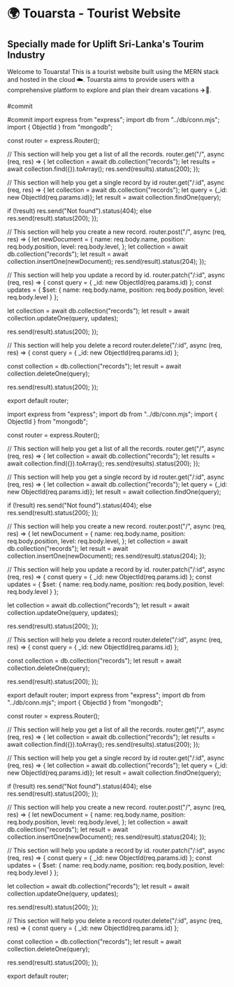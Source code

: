 # 🌍 Touarsta - Tourist Website

## Specially made for Uplift Sri-Lanka's Tourim Industry

Welcome to Touarsta! This is a tourist website built using the MERN stack and hosted in the cloud ☁️. Touarsta aims to provide users with a comprehensive platform to explore and plan their dream vacations ✈️🌴.

#commit

#commit
import express from "express";
import db from "../db/conn.mjs";
import { ObjectId } from "mongodb";

const router = express.Router();

// This section will help you get a list of all the records.
router.get("/", async (req, res) => {
let collection = await db.collection("records");
let results = await collection.find({}).toArray();
res.send(results).status(200);
});

// This section will help you get a single record by id
router.get("/:id", async (req, res) => {
let collection = await db.collection("records");
let query = {\_id: new ObjectId(req.params.id)};
let result = await collection.findOne(query);

if (!result) res.send("Not found").status(404);
else res.send(result).status(200);
});

// This section will help you create a new record.
router.post("/", async (req, res) => {
let newDocument = {
name: req.body.name,
position: req.body.position,
level: req.body.level,
};
let collection = await db.collection("records");
let result = await collection.insertOne(newDocument);
res.send(result).status(204);
});

// This section will help you update a record by id.
router.patch("/:id", async (req, res) => {
const query = { \_id: new ObjectId(req.params.id) };
const updates = {
$set: {
name: req.body.name,
position: req.body.position,
level: req.body.level
}
};

let collection = await db.collection("records");
let result = await collection.updateOne(query, updates);

res.send(result).status(200);
});

// This section will help you delete a record
router.delete("/:id", async (req, res) => {
const query = { \_id: new ObjectId(req.params.id) };

const collection = db.collection("records");
let result = await collection.deleteOne(query);

res.send(result).status(200);
});

export default router;

import express from "express";
import db from "../db/conn.mjs";
import { ObjectId } from "mongodb";

const router = express.Router();

// This section will help you get a list of all the records.
router.get("/", async (req, res) => {
let collection = await db.collection("records");
let results = await collection.find({}).toArray();
res.send(results).status(200);
});

// This section will help you get a single record by id
router.get("/:id", async (req, res) => {
let collection = await db.collection("records");
let query = {\_id: new ObjectId(req.params.id)};
let result = await collection.findOne(query);

if (!result) res.send("Not found").status(404);
else res.send(result).status(200);
});

// This section will help you create a new record.
router.post("/", async (req, res) => {
let newDocument = {
name: req.body.name,
position: req.body.position,
level: req.body.level,
};
let collection = await db.collection("records");
let result = await collection.insertOne(newDocument);
res.send(result).status(204);
});

// This section will help you update a record by id.
router.patch("/:id", async (req, res) => {
const query = { \_id: new ObjectId(req.params.id) };
const updates = {
$set: {
name: req.body.name,
position: req.body.position,
level: req.body.level
}
};

let collection = await db.collection("records");
let result = await collection.updateOne(query, updates);

res.send(result).status(200);
});

// This section will help you delete a record
router.delete("/:id", async (req, res) => {
const query = { \_id: new ObjectId(req.params.id) };

const collection = db.collection("records");
let result = await collection.deleteOne(query);

res.send(result).status(200);
});

export default router;
import express from "express";
import db from "../db/conn.mjs";
import { ObjectId } from "mongodb";

const router = express.Router();

// This section will help you get a list of all the records.
router.get("/", async (req, res) => {
let collection = await db.collection("records");
let results = await collection.find({}).toArray();
res.send(results).status(200);
});

// This section will help you get a single record by id
router.get("/:id", async (req, res) => {
let collection = await db.collection("records");
let query = {\_id: new ObjectId(req.params.id)};
let result = await collection.findOne(query);

if (!result) res.send("Not found").status(404);
else res.send(result).status(200);
});

// This section will help you create a new record.
router.post("/", async (req, res) => {
let newDocument = {
name: req.body.name,
position: req.body.position,
level: req.body.level,
};
let collection = await db.collection("records");
let result = await collection.insertOne(newDocument);
res.send(result).status(204);
});

// This section will help you update a record by id.
router.patch("/:id", async (req, res) => {
const query = { \_id: new ObjectId(req.params.id) };
const updates = {
$set: {
name: req.body.name,
position: req.body.position,
level: req.body.level
}
};

let collection = await db.collection("records");
let result = await collection.updateOne(query, updates);

res.send(result).status(200);
});

// This section will help you delete a record
router.delete("/:id", async (req, res) => {
const query = { \_id: new ObjectId(req.params.id) };

const collection = db.collection("records");
let result = await collection.deleteOne(query);

res.send(result).status(200);
});

export default router;
